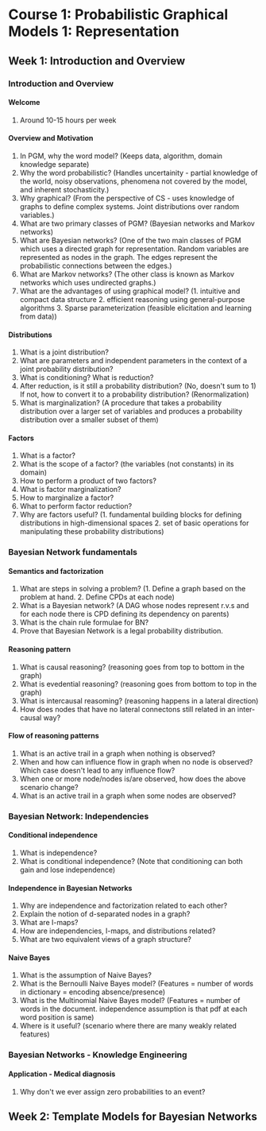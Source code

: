# Course 1: Probabilistic Graphical Models 1: Representation

## Week 1: Introduction and Overview

### Introduction and Overview

#### Welcome

1. Around 10-15 hours per week

#### Overview and Motivation

1. In PGM, why the word model? (Keeps data, algorithm, domain knowledge separate)
1. Why the word probabilistic? (Handles uncertainity - partial knowledge of the world, noisy observations, phenomena not covered by the model, and inherent stochasticity.)
1. Why graphical? (From the perspective of CS - uses knowledge of graphs to define complex systems. Joint distributions over random variables.)
1. What are two primary classes of PGM? (Bayesian networks and Markov networks)
1. What are Bayesian networks? (One of the two main classes of PGM which uses a directed graph for representation. Random variables are represented as nodes in the graph. The edges represent the probabilistic connections between the edges.) 
1. What are Markov networks? (The other class is known as Markov networks which uses undirected graphs.)
1. What are the advantages of using graphical model? (1. intuitive and compact data structure 2. efficient reasoning using general-purpose algorithms 3. Sparse parameterization (feasible elicitation and learning from data))

#### Distributions

1. What is a joint distribution?
1. What are parameters and independent parameters in the context of a joint probability distribution?
1. What is conditioning? What is reduction?
1. After reduction, is it still a probability distribution? (No, doesn't sum to 1) If not, how to convert it to a probability distribution? (Renormalization)
1. What is marginalization? (A procedure that takes a probability distribution over a larger set of variables and produces a probability distribution over a smaller subset of them)

#### Factors

1. What is a factor?
1. What is the scope of a factor? (the variables (not constants) in its domain)
1. How to perform a product of two factors?
1. What is factor marginalization?
1. How to marginalize a factor?
1. What to perform factor reduction?
1. Why are factors useful? (1. fundamental building blocks for defining distributions in high-dimensional spaces 2. set of basic operations for manipulating these probability distributions)

### Bayesian Network fundamentals

#### Semantics and factorization

1. What are steps in solving a problem? (1. Define a graph based on the problem at hand. 2. Define CPDs at each node)
1. What is a Bayesian network? (A DAG whose nodes represent r.v.s and for each node there is CPD defining its dependency on parents)
1. What is the chain rule formulae for BN?
1. Prove that Bayesian Network is a legal probability distribution.

#### Reasoning pattern

1. What is causal reasoning? (reasoning goes from top to bottom in the graph)
1. What is evedential reasoning? (reasoning goes from bottom to top in the graph)
1. What is intercausal reasoming? (reasoning happens in a lateral direction)
1. How does nodes that have no lateral connectons still related in an inter-causal way?

#### Flow of reasoning patterns

1. What is an active trail in a graph when nothing is observed?
1. When and how can influence flow in graph when no node is observed? Which case doesn't lead to any influence flow?
1. When one or more node/nodes is/are observed, how does the above scenario change?
1. What is an active trail in a graph when some nodes are observed?

### Bayesian Network: Independencies

#### Conditional independence

1. What is independence?
1. What is conditional independence? (Note that conditioning can both gain and lose independence)

#### Independence in Bayesian Networks

1. Why are independence and factorization related to each other?
1. Explain the notion of d-separated nodes in a graph?
1. What are I-maps?
1. How are independencies, I-maps, and distributions related?
1. What are two equivalent views of a graph structure?

#### Naive Bayes

1. What is the assumption of Naive Bayes?
1. What is the Bernoulli Naive Bayes model? (Features = number of words in dictionary = encoding absence/presence)
1. What is the Multinomial Naive Bayes model? (Features = number of words in the document. independence assumption is that pdf at each word position is same)
1. Where is it useful? (scenario where there are many weakly related features)

### Bayesian Networks - Knowledge Engineering

#### Application - Medical diagnosis

1. Why don't we ever assign zero probabilities to an event?

## Week 2: Template Models for Bayesian Networks





